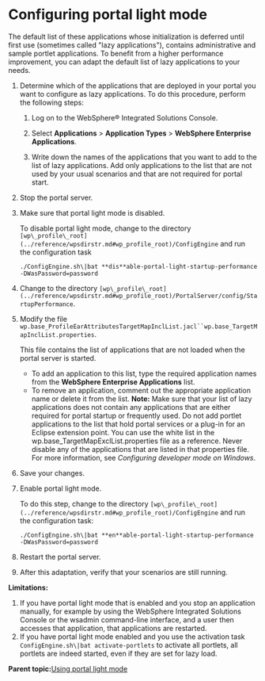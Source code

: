 # Configuring portal light mode

The default list of these applications whose initialization is deferred until first use \(sometimes called "lazy applications"\), contains administrative and sample portlet applications. To benefit from a higher performance improvement, you can adapt the default list of lazy applications to your needs.

1.  Determine which of the applications that are deployed in your portal you want to configure as lazy applications. To do this procedure, perform the following steps:

    1.  Log on to the WebSphere® Integrated Solutions Console.

    2.  Select **Applications** \> **Application Types** \> **WebSphere Enterprise Applications**.

    3.  Write down the names of the applications that you want to add to the list of lazy applications. Add only applications to the list that are not used by your usual scenarios and that are not required for portal start.

2.  Stop the portal server.

3.  Make sure that portal light mode is disabled.

    To disable portal light mode, change to the directory `[wp\_profile\_root](../reference/wpsdirstr.md#wp_profile_root)/ConfigEngine` and run the configuration task

    ```
    ./ConfigEngine.sh\|bat **dis**able-portal-light-startup-performance -DWasPassword=password
    ```

4.  Change to the directory `[wp\_profile\_root](../reference/wpsdirstr.md#wp_profile_root)/PortalServer/config/StartupPerformance`.

5.  Modify the file `wp.base_ProfileEarAttributesTargetMapInclList.jacl``wp.base_TargetMapInclList.properties`.

    This file contains the list of applications that are not loaded when the portal server is started.

    -   To add an application to this list, type the required application names from the **WebSphere Enterprise Applications** list.
    -   To remove an application, comment out the appropriate application name or delete it from the list.
    **Note:** Make sure that your list of lazy applications does not contain any applications that are either required for portal startup or frequently used. Do not add portlet applications to the list that hold portal services or a plug-in for an Eclipse extension point. You can use the white list in the wp.base\_TargetMapExclList.properties file as a reference. Never disable any of the applications that are listed in that properties file. For more information, see *Configuring developer mode on Windows*.

6.  Save your changes.

7.  Enable portal light mode.

    To do this step, change to the directory `[wp\_profile\_root](../reference/wpsdirstr.md#wp_profile_root)/ConfigEngine` and run the configuration task:

    ```
    ./ConfigEngine.sh\|bat **en**able-portal-light-startup-performance -DWasPassword=password
    ```

8.  Restart the portal server.

9.  After this adaptation, verify that your scenarios are still running.


**Limitations:**

1.  If you have portal light mode that is enabled and you stop an application manually, for example by using the WebSphere Integrated Solutions Console or the wsadmin command-line interface, and a user then accesses that application, that applications are restarted.
2.  If you have portal light mode enabled and you use the activation task `ConfigEngine.sh\|bat activate-portlets` to activate all portlets, all portlets are indeed started, even if they are set for lazy load.

**Parent topic:**[Using portal light mode](../admin-system/portal_light_mode.md)

